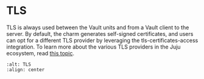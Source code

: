 # TLS

TLS is always used between the Vault units and from a Vault client to the server. By default, the charm generates self-signed certificates, and users can opt for a different TLS provider by leveraging the tls-certificates-access integration. To learn more about the various TLS providers in the Juju ecosystem, read [this topic](https://charmhub.io/topics/security-with-x-509-certificates).

```{image} ../images/tls.png
:alt: TLS
:align: center
```
